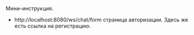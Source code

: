 Мини-инструкция.
- http://localhost:8080/ws/chat/form страница авторизации. Здесь же есть ссылка на регистрацию. 
